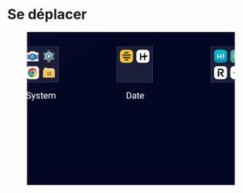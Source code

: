 # Se déplacer



<figure><img src="../.gitbook/assets/image.png" alt=""><figcaption></figcaption></figure>
